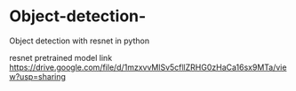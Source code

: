 # Object-detection- 

Object detection with resnet  in python 

resnet pretrained model link https://drive.google.com/file/d/1mzxvvMlSv5cfllZRHG0zHaCa16sx9MTa/view?usp=sharing


